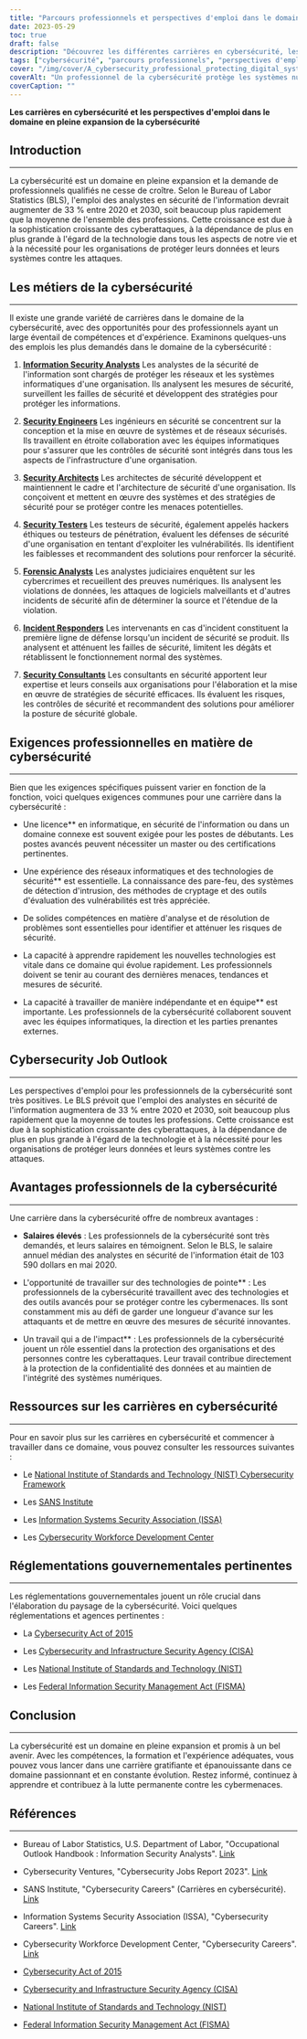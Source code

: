 ```yaml
---
title: "Parcours professionnels et perspectives d'emploi dans le domaine de la cybersécurité : Un domaine en pleine expansion"
date: 2023-05-29
toc: true
draft: false
description: "Découvrez les différentes carrières en cybersécurité, les perspectives d'emploi et les avantages offerts par ce domaine en pleine expansion."
tags: ["cybersécurité", "parcours professionnels", "perspectives d'emploi", "analystes de la sécurité de l'information", "ingénieurs en sécurité", "architectes de la sécurité", "testeurs de sécurité", "analystes médico-légaux", "les intervenants en cas d'incident", "consultants en sécurité", "cybermenaces", "technologie", "protection des données", "vie privée", "développement professionnel", "certifications", "les réglementations gouvernementales", "NIST", "CISA", "carrières en cybersécurité"]
cover: "/img/cover/A_cybersecurity_professional_protecting_digital_systems.png"
coverAlt: "Un professionnel de la cybersécurité protège les systèmes numériques à l'aide d'un bouclier et d'un cadenas."
coverCaption: ""
---
```


**Les carrières en cybersécurité et les perspectives d'emploi dans le domaine en pleine expansion de la cybersécurité**

## Introduction
_____________

La cybersécurité est un domaine en pleine expansion et la demande de professionnels qualifiés ne cesse de croître. Selon le Bureau of Labor Statistics (BLS), l'emploi des analystes en sécurité de l'information devrait augmenter de 33 % entre 2020 et 2030, soit beaucoup plus rapidement que la moyenne de l'ensemble des professions. Cette croissance est due à la sophistication croissante des cyberattaques, à la dépendance de plus en plus grande à l'égard de la technologie dans tous les aspects de notre vie et à la nécessité pour les organisations de protéger leurs données et leurs systèmes contre les attaques.

## Les métiers de la cybersécurité
_____________

Il existe une grande variété de carrières dans le domaine de la cybersécurité, avec des opportunités pour des professionnels ayant un large éventail de compétences et d'expérience. Examinons quelques-uns des emplois les plus demandés dans le domaine de la cybersécurité :

1. [**Information Security Analysts**](https://www.bls.gov/ooh/computer-and-information-technology/information-security-analysts.htm) Les analystes de la sécurité de l'information sont chargés de protéger les réseaux et les systèmes informatiques d'une organisation. Ils analysent les mesures de sécurité, surveillent les failles de sécurité et développent des stratégies pour protéger les informations.

2. [**Security Engineers**](https://www.bls.gov/ooh/computer-and-information-technology/information-security-analysts.htm) Les ingénieurs en sécurité se concentrent sur la conception et la mise en œuvre de systèmes et de réseaux sécurisés. Ils travaillent en étroite collaboration avec les équipes informatiques pour s'assurer que les contrôles de sécurité sont intégrés dans tous les aspects de l'infrastructure d'une organisation.

3. [**Security Architects**](https://www.bls.gov/ooh/computer-and-information-technology/information-security-analysts.htm) Les architectes de sécurité développent et maintiennent le cadre et l'architecture de sécurité d'une organisation. Ils conçoivent et mettent en œuvre des systèmes et des stratégies de sécurité pour se protéger contre les menaces potentielles.

4. [**Security Testers**](https://www.bls.gov/ooh/computer-and-information-technology/information-security-analysts.htm) Les testeurs de sécurité, également appelés hackers éthiques ou testeurs de pénétration, évaluent les défenses de sécurité d'une organisation en tentant d'exploiter les vulnérabilités. Ils identifient les faiblesses et recommandent des solutions pour renforcer la sécurité.

5. [**Forensic Analysts**](https://www.bls.gov/ooh/computer-and-information-technology/information-security-analysts.htm) Les analystes judiciaires enquêtent sur les cybercrimes et recueillent des preuves numériques. Ils analysent les violations de données, les attaques de logiciels malveillants et d'autres incidents de sécurité afin de déterminer la source et l'étendue de la violation.

6. [**Incident Responders**](https://www.bls.gov/ooh/computer-and-information-technology/information-security-analysts.htm) Les intervenants en cas d'incident constituent la première ligne de défense lorsqu'un incident de sécurité se produit. Ils analysent et atténuent les failles de sécurité, limitent les dégâts et rétablissent le fonctionnement normal des systèmes.

7. [**Security Consultants**](https://www.bls.gov/careeroutlook/2018/interview/cybersecurity-consultant.htm) Les consultants en sécurité apportent leur expertise et leurs conseils aux organisations pour l'élaboration et la mise en œuvre de stratégies de sécurité efficaces. Ils évaluent les risques, les contrôles de sécurité et recommandent des solutions pour améliorer la posture de sécurité globale.

## Exigences professionnelles en matière de cybersécurité
_____________

Bien que les exigences spécifiques puissent varier en fonction de la fonction, voici quelques exigences communes pour une carrière dans la cybersécurité :

- Une licence** en informatique, en sécurité de l'information ou dans un domaine connexe est souvent exigée pour les postes de débutants. Les postes avancés peuvent nécessiter un master ou des certifications pertinentes.

- Une expérience des réseaux informatiques et des technologies de sécurité** est essentielle. La connaissance des pare-feu, des systèmes de détection d'intrusion, des méthodes de cryptage et des outils d'évaluation des vulnérabilités est très appréciée.

- De solides compétences en matière d'analyse et de résolution de problèmes sont essentielles pour identifier et atténuer les risques de sécurité.

- La capacité à apprendre rapidement les nouvelles technologies est vitale dans ce domaine qui évolue rapidement. Les professionnels doivent se tenir au courant des dernières menaces, tendances et mesures de sécurité.

- La capacité à travailler de manière indépendante et en équipe** est importante. Les professionnels de la cybersécurité collaborent souvent avec les équipes informatiques, la direction et les parties prenantes externes.

## Cybersecurity Job Outlook
_____________

Les perspectives d'emploi pour les professionnels de la cybersécurité sont très positives. Le BLS prévoit que l'emploi des analystes en sécurité de l'information augmentera de 33 % entre 2020 et 2030, soit beaucoup plus rapidement que la moyenne de toutes les professions. Cette croissance est due à la sophistication croissante des cyberattaques, à la dépendance de plus en plus grande à l'égard de la technologie et à la nécessité pour les organisations de protéger leurs données et leurs systèmes contre les attaques.

## Avantages professionnels de la cybersécurité
_____________

Une carrière dans la cybersécurité offre de nombreux avantages :

- **Salaires élevés** : Les professionnels de la cybersécurité sont très demandés, et leurs salaires en témoignent. Selon le BLS, le salaire annuel médian des analystes en sécurité de l'information était de 103 590 dollars en mai 2020.

- L'opportunité de travailler sur des technologies de pointe** : Les professionnels de la cybersécurité travaillent avec des technologies et des outils avancés pour se protéger contre les cybermenaces. Ils sont constamment mis au défi de garder une longueur d'avance sur les attaquants et de mettre en œuvre des mesures de sécurité innovantes.

- Un travail qui a de l'impact** : Les professionnels de la cybersécurité jouent un rôle essentiel dans la protection des organisations et des personnes contre les cyberattaques. Leur travail contribue directement à la protection de la confidentialité des données et au maintien de l'intégrité des systèmes numériques.

## Ressources sur les carrières en cybersécurité
_____________

Pour en savoir plus sur les carrières en cybersécurité et commencer à travailler dans ce domaine, vous pouvez consulter les ressources suivantes :

- Le [National Institute of Standards and Technology (NIST) Cybersecurity Framework](https://www.nist.gov/cyberframework)

- Les [SANS Institute](https://www.sans.org/)

- Les [Information Systems Security Association (ISSA)](https://www.issa.org/)

- Les [Cybersecurity Workforce Development Center](https://www.cwdc.us/)

## Réglementations gouvernementales pertinentes
_____________

Les réglementations gouvernementales jouent un rôle crucial dans l'élaboration du paysage de la cybersécurité. Voici quelques réglementations et agences pertinentes :

- La [Cybersecurity Act of 2015](https://www.congress.gov/bill/114th-congress/senate-bill/754/text)

- Les [Cybersecurity and Infrastructure Security Agency (CISA)](https://www.cisa.gov/)

- Les [National Institute of Standards and Technology (NIST)](https://www.nist.gov/)

- Les [Federal Information Security Management Act (FISMA)](https://en.wikipedia.org/wiki/Federal_Information_Security_Management_Act_of_2002)

## Conclusion
_____________

La cybersécurité est un domaine en pleine expansion et promis à un bel avenir. Avec les compétences, la formation et l'expérience adéquates, vous pouvez vous lancer dans une carrière gratifiante et épanouissante dans ce domaine passionnant et en constante évolution. Restez informé, continuez à apprendre et contribuez à la lutte permanente contre les cybermenaces.

## Références
_____________

- Bureau of Labor Statistics, U.S. Department of Labor, "Occupational Outlook Handbook : Information Security Analysts". [Link](https://www.bls.gov/ooh/computer-and-information-technology/information-security-analysts.htm)

- Cybersecurity Ventures, "Cybersecurity Jobs Report 2023". [Link](https://cybersecurityventures.com/jobs/)

- SANS Institute, "Cybersecurity Careers" (Carrières en cybersécurité). [Link](https://www.sans.org/careers/)

- Information Systems Security Association (ISSA), "Cybersecurity Careers". [Link](https://www.issa.org/careers/)

- Cybersecurity Workforce Development Center, "Cybersecurity Careers". [Link](https://www.cwdc.us/careers)

- [Cybersecurity Act of 2015](https://www.congress.gov/bill/114th-congress/senate-bill/754/text)

- [Cybersecurity and Infrastructure Security Agency (CISA)](https://www.cisa.gov/)

- [National Institute of Standards and Technology (NIST)](https://www.nist.gov/)

- [Federal Information Security Management Act (FISMA)](https://en.wikipedia.org/wiki/Federal_Information_Security_Management_Act_of_2002)
